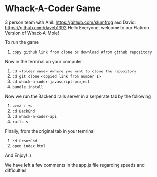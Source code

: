 # Whack-A-Coder Game
3 person team with Anil: https://github.com/slumfrog and David: https://github.com/daveb1392
Hello Everyone, welcome to our Flatiron Version of Whack-A-Mole!

To run the game

1. ```copy github link from clone or download #from github repository```

Now in the terminal on your computer

1. ```cd <folder name> #where you want to clone the repository```
2. ```cd git clone <copied link from number 1> ```
3. ```cd whack-a-coder-javascript-project```
4. ```bundle install```

Now we run the Backend rails server in a serperate tab by the following
1. ```<cmd + t>```
2. ```cd BackEnd```
3. ```cd whack-a-coder-api```
4. ```rails s```

Finally, from the original tab in your temrinal
1. ```cd FrontEnd```
2. ```open index.html```

And Enjoy! :)

We have left a few comments in the app.js file regarding speeds and difficulties
